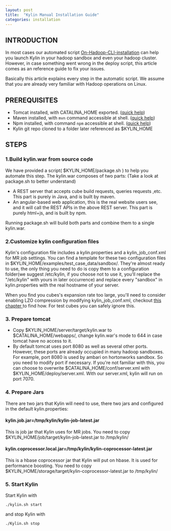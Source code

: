 ```yaml
---
layout: post
title:  "Kylin Manual Installation Guide"
categories: installation
---
```


## INTRODUCTION

In most cases our automated script [On-Hadoop-CLI-installation](https://github.com/KylinOLAP/Kylin/wiki/On-Hadoop-CLI-installation) can help you launch Kylin in your hadoop sandbox and even your hadoop cluster. However, in case something went wrong in the deploy script, this article comes as an reference guide to fix your issues.

Basically this article explains every step in the automatic script. We assume that you are already very familiar with Hadoop operations on Linux. 

## PREREQUISITES
* Tomcat installed, with CATALINA_HOME exported. ([quick help](https://github.com/KylinOLAP/Kylin/wiki/On-Hadoop-CLI-installation#install-tomcat))
* Maven installed, with `mvn` command accessible at shell. ([quick help](https://github.com/KylinOLAP/Kylin/wiki/On-Hadoop-CLI-installation#install-maven)) 
* Npm installed, with command `npm` accessible at shell. ([quick help](https://github.com/KylinOLAP/Kylin/wiki/On-Hadoop-CLI-installation#install-npm))
* Kylin git repo cloned to a folder later referenced as $KYLIN_HOME

## STEPS

### 1.Build kylin.war from source code

We have provided a script( $KYLIN_HOME/package.sh ) to help you automate this step. The kylin.war composes of two parts: (Take a look at package.sh to better understand)

* A REST server that accepts cube build requests, queries requests ,etc. This part is purely in Java, and is built by maven.
* An angular-based web application, this is the real website users see, and it will call the REST APIs in the above REST server. This part is purely html+js, and is built by npm.

Running package.sh will build both parts and combine them to a single kylin.war.

### 2.Customize kylin configuration files 

Kylin's configuration file includes a kylin.properties and a kylin_job_conf.xml for MR job settings. You can find a template for these two configuration files in $KYLIN_HOME/examples/test_case_data/sandbox/. They're almost ready to use, the only thing you need to do is copy them to a configuration folder(we suggest /etc/kylin, if you choose not to use it, you'll replace the "/etc/kylin" with yours in later occurrence) and replace every "sandbox" in kylin.properties with the real hostname of your server.

When you find you cubes's expansion rate too large, you'll need to consider enabling LZO compression by modifying kylin_job_conf.xml, checkout [this chapter ](https://github.com/KylinOLAP/Kylin/wiki/Advance-settings-of-Kylin-environment#enabling-lzo-compression) to find how. For test cubes you can safely ignore this.

### 3. Prepare tomcat
* Copy $KYLIN_HOME/server/target/kylin.war to $CATALINA_HOME/webapps/, change kylin.war's mode to 644 in case tomcat have no access to it.
* By default tomcat uses port 8080 as well as several other ports. However, these ports are already occupied in many hadoop sandboxes. For example, port 8080 is used by ambari on hortonworks sandbox. So you need to modify port if necessary. If you're not familiar with this, you can choose to overwrite $CATALINA_HOME/conf/server.xml with $KYLIN_HOME/deploy/server.xml. With our server.xml, kylin will run on port 7070.

### 4. Prepare Jars

There are two jars that Kylin will need to use, there two jars and configured in the default kylin.properties:

####  kylin.job.jar=/tmp/kylin/kylin-job-latest.jar

This is job jar that Kylin uses for MR jobs. You need to copy $KYLIN_HOME/job/target/kylin-job-latest.jar to /tmp/kylin/

#### kylin.coprocessor.local.jar=/tmp/kylin/kylin-coprocessor-latest.jar

This is a hbase coprocessor jar that Kylin will put on hbase. It is used for performance boosting. You need to copy $KYLIN_HOME/storage/target/kylin-coprocessor-latest.jar to /tmp/kylin/

### 5. Start Kylin

Start Kylin with

`./kylin.sh start`

and stop Kylin with

`./Kylin.sh stop`
